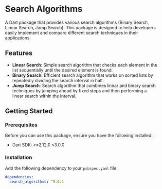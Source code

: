 # Search Algorithms

A Dart package that provides various search algorithms (Binary Search, Linear Search, Jump Search). This package is designed to help developers easily implement and compare different search techniques in their applications.

## Features

- **Linear Search**: Simple search algorithm that checks each element in the list sequentially until the desired element is found.
- **Binary Search**: Efficient search algorithm that works on sorted lists by repeatedly dividing the search interval in half.
- **Jump Search**: Search algorithm that combines linear and binary search techniques by jumping ahead by fixed steps and then performing a linear search within the interval.

## Getting Started

### Prerequisites

Before you can use this package, ensure you have the following installed:

- Dart SDK: >=2.12.0 <3.0.0

### Installation

Add the following dependency to your `pubspec.yaml` file:

```yaml
dependencies:
  search_algorithms: ^0.0.1
```